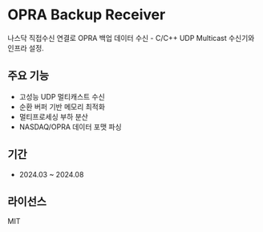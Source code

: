 ﻿# OPRA Backup Receiver

나스닥 직접수신 연결로 OPRA 백업 데이터 수신 - C/C++ UDP Multicast 수신기와 인프라 설정.

## 주요 기능
- 고성능 UDP 멀티캐스트 수신
- 순환 버퍼 기반 메모리 최적화
- 멀티프로세싱 부하 분산
- NASDAQ/OPRA 데이터 포맷 파싱

## 기간
- 2024.03 ~ 2024.08

## 라이선스
MIT


